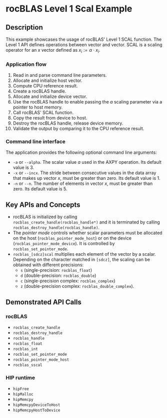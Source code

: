 # rocBLAS Level 1 Scal Example

## Description
This example showcases the usage of rocBLAS' Level 1 SCAL function. The Level 1 API defines operations between vector and vector. SCAL is a scaling operator for an $x$ vector defined as $x_i := \alpha \cdot x_i$.

### Application flow 
1. Read in and parse command line parameters.
2. Allocate and initialize host vector.
3. Compute CPU reference result.
4. Create a rocBLAS handle.
5. Allocate and initialize device vector.
6. Use the rocBLAS handle to enable passing the $a$ scaling parameter via a pointer to host memory.
7. Call rocBLAS' SCAL function.
8. Copy the result from device to host.
9. Destroy the rocBLAS handle, release device memory.
10. Validate the output by comparing it to the CPU reference result. 

### Command line interface
The application provides the following optional command line arguments:
- `-a` or `--alpha`. The scalar value $a$ used in the AXPY operation. Its default value is 3.
- `-x` or `--incx`. The stride between consecutive values in the data array that makes up vector $x$, must be greater than zero. Its default value is 1.
- `-n` or `--n`. The number of elements in vector $x$, must be greater than zero. Its default value is 5.

## Key APIs and Concepts
- rocBLAS is initialized by calling `rocblas_create_handle(rocblas_handle*)` and it is terminated by calling `rocblas_destroy_handle(rocblas_handle)`.
- The _pointer mode_ controls whether scalar parameters must be allocated on the host (`rocblas_pointer_mode_host`) or on the device (`rocblas_pointer_mode_device`). It is controlled by `rocblas_set_pointer_mode`.
- `rocblas_[sdcz]scal` multiplies each element of the vector by a scalar. Depending on the character matched in `[sdcz]`, the scaling can be obtained with different precisions:
    - `s` (single-precision: `rocblas_float`)
    - `d` (double-precision: `rocblas_double`)
    - `c` (single-precision complex: `rocblas_complex`)
    - `z` (double-precision complex: `rocblas_double_complex`).

## Demonstrated API Calls

### rocBLAS
- `rocblas_create_handle`
- `rocblas_destroy_handle`
- `rocblas_handle`
- `rocblas_float`
- `rocblas_int`
- `rocblas_set_pointer_mode`
- `rocblas_pointer_mode_host`
- `rocblas_sscal`

### HIP runtime
- `hipFree`
- `hipMalloc`
- `hipMemcpy`
- `hipMemcpyDeviceToHost`
- `hipMemcpyHostToDevice`
